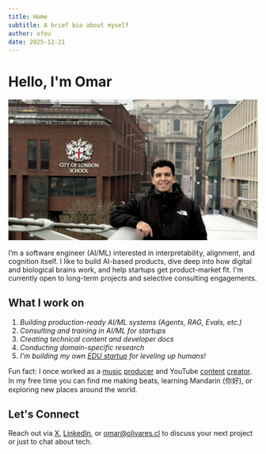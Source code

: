 ```yaml
---
title: Home
subtitle: A brief bio about myself
author: ofou
date: 2025-12-21
---
```


# Hello, I'm Omar

<img src="static/images/E1031983-712A-4347-AFF4-D3F293CA39D9_1_201_a.jpeg" alt="Portrait of Omar Olivares, AI engineer, smiling in London" class="avatar">

I’m a software engineer (AI/ML) interested in interpretability, alignment, and cognition itself. I like to build AI-based products, dive deep into how digital and biological brains work, and help startups get product-market fit. I'm currently open to long-term projects and selective consulting engagements.

## What I work on

1. _Building production-ready AI/ML systems (Agents, RAG, Evals, etc.)_
2. _Consulting and training in AI/ML for startups_
3. _Creating technical content and developer docs_
4. _Conducting domain-specific research_
5. _I'm building my own [EDU startup]((https://kimel.cl)) for leveling up humans!_

Fun fact: I once worked as a [music](https://open.spotify.com/artist/5e6x7QJXOGbkDEPpEOWm1w) [producer](https://music.apple.com/us/artist/1600939432) and YouTube [content](https://www.youtube.com/watch?v=kFlLzFuslfQ) [creator](https://www.youtube.com/watch?v=ISa10TrJK7w). In my free time you can find me making beats, learning Mandarin (你好), or exploring new places around the world.

## Let's Connect

Reach out via [X], [LinkedIn], or [omar@olivares.cl] to discuss your next project or just to chat about tech.

[X]: https://twitter.com/omarnomad
[LinkedIn]: https://www.linkedin.com/in/ofou
[omar@olivares.cl]: mailto:omar@olivares.cl
